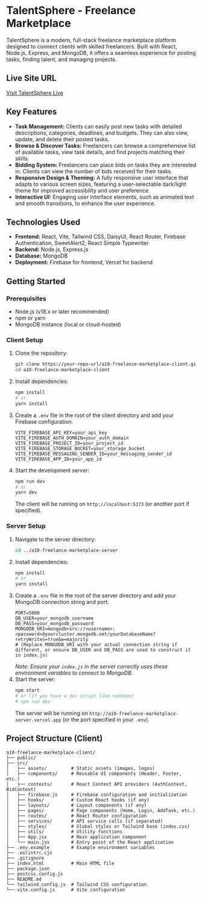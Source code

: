 # TalentSphere - Freelance Marketplace

TalentSphere is a modern, full-stack freelance marketplace platform designed to connect clients with skilled freelancers. Built with React, Node.js, Express, and MongoDB, it offers a seamless experience for posting tasks, finding talent, and managing projects.

## Live Site URL

[Visit TalentSphere Live](https://a10-freelance-marketpace.web.app/)

## Key Features

*   **Task Management:** Clients can easily post new tasks with detailed descriptions, categories, deadlines, and budgets. They can also view, update, and delete their posted tasks.
*   **Browse & Discover Tasks:** Freelancers can browse a comprehensive list of available tasks, view task details, and find projects matching their skills.
*   **Bidding System:** Freelancers can place bids on tasks they are interested in. Clients can view the number of bids received for their tasks.
*   **Responsive Design & Theming:** A fully responsive user interface that adapts to various screen sizes, featuring a user-selectable dark/light theme for improved accessibility and user preference.
*   **Interactive UI:** Engaging user interface elements, such as animated text and smooth transitions, to enhance the user experience.

## Technologies Used

*   **Frontend:** React, Vite, Tailwind CSS, DaisyUI, React Router, Firebase Authentication, SweetAlert2, React Simple Typewriter
*   **Backend:** Node.js, Express.js
*   **Database:** MongoDB
*   **Deployment:** Firebase for frontend, Vercel for backend

## Getting Started

### Prerequisites

*   Node.js (v18.x or later recommended)
*   npm or yarn
*   MongoDB instance (local or cloud-hosted)

### Client Setup

1.  Clone the repository:
    ```bash
    git clone https://your-repo-url/a10-freelance-marketplace-client.git
    cd a10-freelance-marketplace-client
    ```
2.  Install dependencies:
    ```bash
    npm install
    # or
    yarn install
    ```
3.  Create a `.env` file in the root of the client directory and add your Firebase configuration:
    ```env
    VITE_FIREBASE_API_KEY=your_api_key
    VITE_FIREBASE_AUTH_DOMAIN=your_auth_domain
    VITE_FIREBASE_PROJECT_ID=your_project_id
    VITE_FIREBASE_STORAGE_BUCKET=your_storage_bucket
    VITE_FIREBASE_MESSAGING_SENDER_ID=your_messaging_sender_id
    VITE_FIREBASE_APP_ID=your_app_id
    ```
4.  Start the development server:
    ```bash
    npm run dev
    # or
    yarn dev
    ```
    The client will be running on `http://localhost:5173` (or another port if specified).

### Server Setup

1.  Navigate to the server directory:
    ```bash
    cd ../a10-freelance-marketplace-server
    ```
2.  Install dependencies:
    ```bash
    npm install
    # or
    yarn install
    ```
3.  Create a `.env` file in the root of the server directory and add your MongoDB connection string and port:
    ```env
    PORT=5000
    DB_USER=your_mongodb_username
    DB_PASS=your_mongodb_password
    MONGODB_URI=mongodb+srv://<username>:<password>@yourcluster.mongodb.net/yourDatabaseName?retryWrites=true&w=majority 
    # (Replace MONGODB_URI with your actual connection string if different, or ensure DB_USER and DB_PASS are used to construct it in index.js)
    ```
    *Note: Ensure your `index.js` in the server correctly uses these environment variables to connect to MongoDB.*
4.  Start the server:
    ```bash
    npm start 
    # or (if you have a dev script like nodemon)
    # npm run dev 
    ```
    The server will be running on `http://a10-freelance-marketplace-server.vercel.app` (or the port specified in your `.env`).

## Project Structure (Client)

```
a10-freelance-marketplace-client/
├── public/
├── src/
│   ├── assets/         # Static assets (images, logos)
│   ├── components/     # Reusable UI components (Header, Footer, etc.)
│   ├── contexts/       # React Context API providers (AuthContext, BidContext)
│   ├── firebase.js     # Firebase configuration and initialization
│   ├── hooks/          # Custom React hooks (if any)
│   ├── layouts/        # Layout components (if any)
│   ├── pages/          # Page components (Home, Login, AddTask, etc.)
│   ├── routes/         # React Router configuration
│   ├── services/       # API service calls (if separated)
│   ├── styles/         # Global styles or Tailwind base (index.css)
│   ├── utils/          # Utility functions
│   ├── App.jsx         # Main application component
│   └── main.jsx        # Entry point of the React application
├── .env.example        # Example environment variables
├── .eslintrc.cjs
├── .gitignore
├── index.html          # Main HTML file
├── package.json
├── postcss.config.js
├── README.md
└── tailwind.config.js  # Tailwind CSS configuration
└── vite.config.js      # Vite configuration
```
